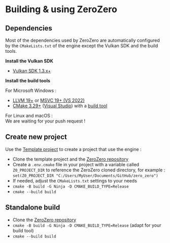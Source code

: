 Building & using ZeroZero
===========================================================================

Dependencies
---------------------------------------------------------------------------
Most of the dependencies used by ZeroZero are automatically configured
by the `CMakeLists.txt` of the engine except the Vulkan SDK and the build tools.

**Install the Vulkan SDK**
- [Vulkan SDK 1.3.x+](https://vulkan.lunarg.com/)

**Install the build tools**

For Microsoft Windows :
- [LLVM 19+](https://github.com/mstorsjo/llvm-mingw/releases) or [MSVC 19+ (VS 2022)](https://visualstudio.microsoft.com/fr/)
- [CMake 3.29+](https://cmake.org/download/) ([Visual Studio](https://learn.microsoft.com/en-us/cpp/build/cmake-projects-in-visual-studio?view=msvc-170)) with a [build tool](https://github.com/ninja-build/ninja/releases)

For Linux and macOS :<br>We are waiting for your push request !

Create new project 
---------------------------------------------------------------------------
Use the [Template project](https://github.com/HenriMichelon/zero_zero_template) to
create a project that use the engine :
- Clone the template project and the [ZeroZero repository](https://github.com/HenriMichelon/zero_zero)
- Create a `.env.cmake` file in your project with a variable called `Z0_PROJECT_DIR` to reference the ZeroZero cloned directory, for example :
  `set(Z0_PROJECT_DIR "C:/Users/MyUser/Documents/GitHub/zero_zero")`
- If needed, adjust the `CMakeLists.txt` settings to your needs
- `cmake -B build -G Ninja -D CMAKE_BUILD_TYPE=Release`
- `cmake --build build`

Standalone build
---------------------------------------------------------------------------

- Clone the [ZeroZero repository](https://github.com/HenriMichelon/zero_zero)
- `cmake -B build -G Ninja -D CMAKE_BUILD_TYPE=Release` (adapt for your build tool)
- `cmake --build build`

